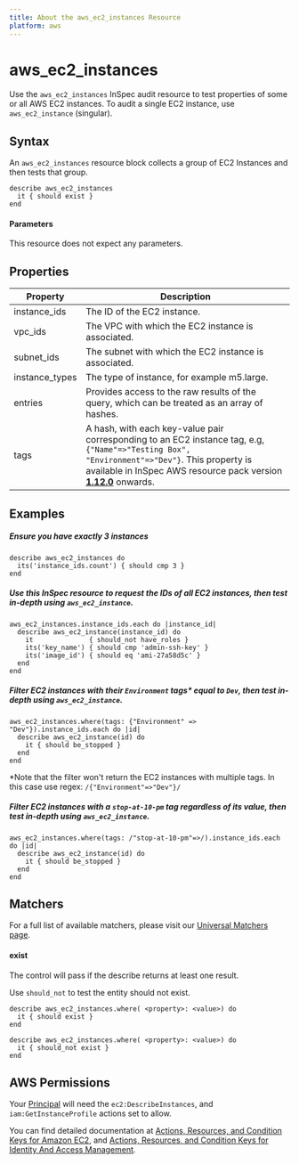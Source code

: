 ```yaml
---
title: About the aws_ec2_instances Resource
platform: aws
---
```


# aws\_ec2\_instances

Use the `aws_ec2_instances` InSpec audit resource to test properties of some or all AWS EC2 instances. To audit a single EC2 instance, use `aws_ec2_instance` (singular).

## Syntax

An `aws_ec2_instances` resource block collects a group of EC2 Instances and then tests that group.

    describe aws_ec2_instances
      it { should exist }
    end   
    
#### Parameters

This resource does not expect any parameters.

## Properties

|Property        | Description|
| ---            | --- |
|instance\_ids   | The ID of the EC2 instance. |
|vpc\_ids        | The VPC with which the EC2 instance is associated. |
|subnet\_ids     | The subnet with which the EC2 instance is associated. |
|instance\_types | The type of instance, for example m5.large. |
|entries         | Provides access to the raw results of the query, which can be treated as an array of hashes. |
|tags            | A hash, with each key-value pair corresponding to an EC2 instance tag, e.g, `{"Name"=>"Testing Box", "Environment"=>"Dev"}`. This property is available in InSpec AWS resource pack version **[1.12.0](https://github.com/inspec/inspec-aws/releases/tag/v1.12.0)** onwards.|

## Examples

##### Ensure you have exactly 3 instances
    describe aws_ec2_instances do
      its('instance_ids.count') { should cmp 3 }
    end

##### Use this InSpec resource to request the IDs of all EC2 instances, then test in-depth using `aws_ec2_instance`.
    aws_ec2_instances.instance_ids.each do |instance_id|
      describe aws_ec2_instance(instance_id) do
        it              { should_not have_roles }
        its('key_name') { should cmp 'admin-ssh-key' }
        its('image_id') { should eq 'ami-27a58d5c' }
      end 
    end
    
##### Filter EC2 instances with their `Environment` tags<superscript>*</superscript> equal to `Dev`, then test in-depth using `aws_ec2_instance`.
    aws_ec2_instances.where(tags: {"Environment" => "Dev"}).instance_ids.each do |id|
      describe aws_ec2_instance(id) do
        it { should be_stopped }
      end
    end
<superscript>*</superscript>Note that the filter won't return the EC2 instances with multiple tags. In this case use regex: `/{"Environment"=>"Dev"}/`    
   
##### Filter EC2 instances with a `stop-at-10-pm` tag regardless of its value, then test in-depth using `aws_ec2_instance`.  
    aws_ec2_instances.where(tags: /"stop-at-10-pm"=>/).instance_ids.each do |id|
      describe aws_ec2_instance(id) do
        it { should be_stopped }
      end
    end   

## Matchers

For a full list of available matchers, please visit our [Universal Matchers page](https://www.inspec.io/docs/reference/matchers/). 

#### exist

The control will pass if the describe returns at least one result.

Use `should_not` to test the entity should not exist.

    describe aws_ec2_instances.where( <property>: <value>) do
      it { should exist }
    end
      
    describe aws_ec2_instances.where( <property>: <value>) do
      it { should_not exist }
    end
    
## AWS Permissions

Your [Principal](https://docs.aws.amazon.com/IAM/latest/UserGuide/intro-structure.html#intro-structure-principal) will need the `ec2:DescribeInstances`, and `iam:GetInstanceProfile` actions set to allow.

You can find detailed documentation at [Actions, Resources, and Condition Keys for Amazon EC2](https://docs.aws.amazon.com/IAM/latest/UserGuide/list_amazonec2.html), and [Actions, Resources, and Condition Keys for Identity And Access Management](https://docs.aws.amazon.com/IAM/latest/UserGuide/list_identityandaccessmanagement.html).
